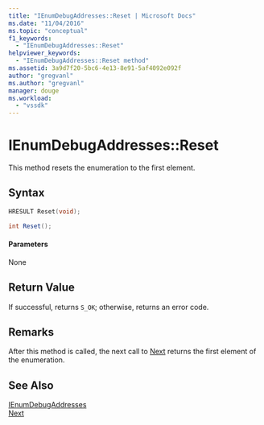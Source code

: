 ```yaml
---
title: "IEnumDebugAddresses::Reset | Microsoft Docs"
ms.date: "11/04/2016"
ms.topic: "conceptual"
f1_keywords: 
  - "IEnumDebugAddresses::Reset"
helpviewer_keywords: 
  - "IEnumDebugAddresses::Reset method"
ms.assetid: 3a9d7f20-5bc6-4e13-8e91-5af4092e092f
author: "gregvanl"
ms.author: "gregvanl"
manager: douge
ms.workload: 
  - "vssdk"
---
```

# IEnumDebugAddresses::Reset
This method resets the enumeration to the first element.  
  
## Syntax  
  
```cpp  
HRESULT Reset(void);  
```  
  
```csharp  
int Reset();  
```  
  
#### Parameters  
 None  
  
## Return Value  
 If successful, returns `S_OK`; otherwise, returns an error code.  
  
## Remarks  
 After this method is called, the next call to [Next](../../../extensibility/debugger/reference/ienumdebugaddresses-next.md) returns the first element of the enumeration.  
  
## See Also  
 [IEnumDebugAddresses](../../../extensibility/debugger/reference/ienumdebugaddresses.md)   
 [Next](../../../extensibility/debugger/reference/ienumdebugaddresses-next.md)